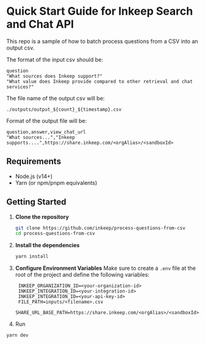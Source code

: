 # Quick Start Guide for Inkeep Search and Chat API

This repo is a sample of how to batch process questions from a CSV into an output csv.

The format of the input csv should be:

``` 
question
"What sources does Inkeep support?"
"What value does Inkeep provide compared to other retrieval and chat services?"
```

The file name of the output csv will be:

`./outputs/output_${count}_${timestamp}.csv`

Format of the output file will be:
``` 
question,answer,view_chat_url
"What sources...","Inkeep supports....",https://share.inkeep.com/<orgAlias>/<sandboxId>
```

## Requirements

- Node.js (v14+)
- Yarn (or npm/pnpm equivalents)

## Getting Started

1. **Clone the repository**

   ```bash
   git clone https://github.com/inkeep/process-questions-from-csv
   cd process-questions-from-csv
   ```

2. **Install the dependencies**

   ```bash
   yarn install
   ```

3. **Configure Environment Variables**
   Make sure to create a `.env` file at the root of the project and define the following variables:

   ```env
    INKEEP_ORGANIZATION_ID=<your-organization-id>
    INKEEP_INTEGRATION_ID=<your-integration-id>
    INKEEP_INTEGRATION_ID=<your-api-key-id>
    FILE_PATH=inputs/<filename>.csv
    SHARE_URL_BASE_PATH=https://share.inkeep.com/<orgAlias>/<sandboxId>
   ```

4. Run

```
yarn dev
```
